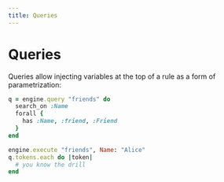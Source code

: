 ```yaml
---
title: Queries
---
```


# Queries

Queries allow injecting variables at the top of a rule as a form of parametrization:

```ruby
q = engine.query "friends" do
  search_on :Name
  forall {
    has :Name, :friend, :Friend
  }
end

engine.execute "friends", Name: "Alice"
q.tokens.each do |token|
  # you know the drill
end
```
